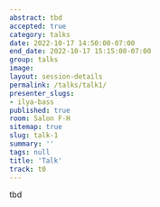 ```yaml
---
abstract: tbd
accepted: true
category: talks
date: 2022-10-17 14:50:00-07:00
end_date: 2022-10-17 15:15:00-07:00
group: talks
image: 
layout: session-details
permalink: /talks/talk1/
presenter_slugs:
- ilya-bass
published: true
room: Salon F-H
sitemap: true
slug: talk-1
summary: ''
tags: null
title: 'Talk'
track: t0
---
```


tbd
